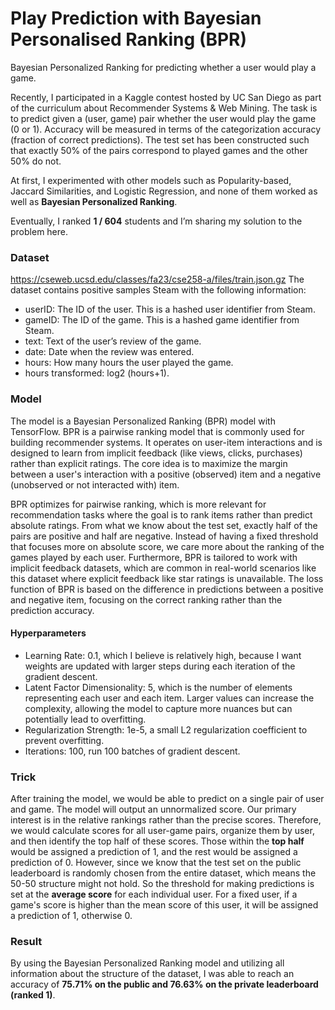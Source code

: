 # Play Prediction with Bayesian Personalised Ranking (BPR)
Bayesian Personalized Ranking for predicting whether a user would play a game.

Recently, I participated in a Kaggle contest hosted by UC San Diego as part of the curriculum about Recommender Systems & Web Mining.
The task is to predict given a (user, game) pair whether the user would play the game (0 or 1). Accuracy will be measured in terms of the categorization accuracy (fraction of correct predictions). The test set has been constructed such that exactly 50% of the pairs correspond to played games and the other 50% do not.

At first, I experimented with other models such as Popularity-based, Jaccard Similarities, and Logistic Regression, and none of them worked as well as **Bayesian Personalized Ranking**.

Eventually, I ranked **1 / 604** students and I’m sharing my solution to the problem here.

### Dataset
https://cseweb.ucsd.edu/classes/fa23/cse258-a/files/train.json.gz
The dataset contains positive samples Steam with the following information:
- userID: The ID of the user. This is a hashed user identifier from Steam.
- gameID: The ID of the game. This is a hashed game identifier from Steam.
- text: Text of the user’s review of the game.
- date: Date when the review was entered.
- hours: How many hours the user played the game.
- hours transformed: log2 (hours+1).

### Model
The model is a Bayesian Personalized Ranking (BPR) model with TensorFlow. BPR is a pairwise ranking model that is commonly used for building recommender systems. It operates on user-item interactions and is designed to learn from implicit feedback (like views, clicks, purchases) rather than explicit ratings. The core idea is to maximize the margin between a user's interaction with a positive (observed) item and a negative (unobserved or not interacted with) item.

BPR optimizes for pairwise ranking, which is more relevant for recommendation tasks where the goal is to rank items rather than predict absolute ratings. From what we know about the test set, exactly half of the pairs are positive and half are negative. Instead of having a fixed threshold that focuses more on absolute score, we care more about the ranking of the games played by each user. Furthermore, BPR is tailored to work with implicit feedback datasets, which are common in real-world scenarios like this dataset where explicit feedback like star ratings is unavailable. The loss function of BPR is based on the difference in predictions between a positive and negative item, focusing on the correct ranking rather than the prediction accuracy.

#### Hyperparameters
- Learning Rate: 0.1, which I believe is relatively high, because I want weights are updated with larger steps during each iteration of the gradient descent. 
- Latent Factor Dimensionality: 5, which is the number of elements representing each user and each item. Larger values can increase the complexity, allowing the model to capture more nuances but can potentially lead to overfitting.
- Regularization Strength: 1e-5, a small L2 regularization coefficient to prevent overfitting.
- Iterations: 100, run 100 batches of gradient descent.

### Trick
After training the model, we would be able to predict on a single pair of user and game. The model will output an unnormalized score. Our primary interest is in the relative rankings rather than the precise scores. Therefore, we would calculate scores for all user-game pairs, organize them by user, and then identify the top half of these scores. Those within the **top half** would be assigned a prediction of 1, and the rest would be assigned a prediction of 0. However, since we know that the test set on the public leaderboard is randomly chosen from the entire dataset, which means the 50-50 structure might not hold. So the threshold for making predictions is set at the **average score** for each individual user. For a fixed user, if a game's score is higher than the mean score of this user, it will be assigned a prediction of 1, otherwise 0.

### Result
By using the Bayesian Personalized Ranking model and utilizing all information about the structure of the dataset, I was able to reach an accuracy of **75.71% on the public and 76.63% on the private leaderboard (ranked 1)**.
